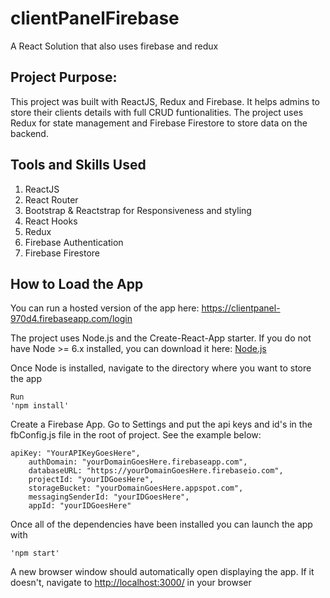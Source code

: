 # clientPanelFirebase
A React Solution that also uses firebase and redux

## Project Purpose:

This project was built with ReactJS, Redux and Firebase. It helps admins to store their clients details with full CRUD funtionalities. The project uses Redux for state management and Firebase Firestore to store data on the backend.

## Tools and Skills Used
1. ReactJS
2. React Router
3. Bootstrap & Reactstrap for Responsiveness and styling
4. React Hooks
5. Redux
6. Firebase Authentication
7. Firebase Firestore

## How to Load the App

You can run a hosted version of the app here: https://clientpanel-970d4.firebaseapp.com/login

The project uses Node.js and the Create-React-App starter. If you do not have Node >= 6.x installed, you can download it here: [Node.js](https://nodejs.org/en/)

Once Node is installed, navigate to the directory where you want to store the app

```
Run
'npm install'
```

Create a Firebase App. Go to Settings and put the api keys and id's in the fbConfig.js file in the root of project. See the example below:

```
apiKey: "YourAPIKeyGoesHere",
    authDomain: "yourDomainGoesHere.firebaseapp.com",
    databaseURL: "https://yourDomainGoesHere.firebaseio.com",
    projectId: "yourIDGoesHere",
    storageBucket: "yourDomainGoesHere.appspot.com",
    messagingSenderId: "yourIDGoesHere",
    appId: "yourIDGoesHere"
```

Once all of the dependencies have been installed you can launch the app with

```
'npm start'
```

A new browser window should automatically open displaying the app. If it doesn't, navigate to [http://localhost:3000/](http://localhost:3000/) in your browser
